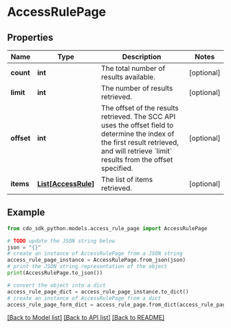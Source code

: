 # AccessRulePage


## Properties

Name | Type | Description | Notes
------------ | ------------- | ------------- | -------------
**count** | **int** | The total number of results available. | [optional] 
**limit** | **int** | The number of results retrieved. | [optional] 
**offset** | **int** | The offset of the results retrieved. The SCC API uses the offset field to determine the index of the first result retrieved, and will retrieve &#x60;limit&#x60; results from the offset specified. | [optional] 
**items** | [**List[AccessRule]**](AccessRule.md) | The list of items retrieved. | [optional] 

## Example

```python
from cdo_sdk_python.models.access_rule_page import AccessRulePage

# TODO update the JSON string below
json = "{}"
# create an instance of AccessRulePage from a JSON string
access_rule_page_instance = AccessRulePage.from_json(json)
# print the JSON string representation of the object
print(AccessRulePage.to_json())

# convert the object into a dict
access_rule_page_dict = access_rule_page_instance.to_dict()
# create an instance of AccessRulePage from a dict
access_rule_page_form_dict = access_rule_page.from_dict(access_rule_page_dict)
```
[[Back to Model list]](../README.md#documentation-for-models) [[Back to API list]](../README.md#documentation-for-api-endpoints) [[Back to README]](../README.md)



